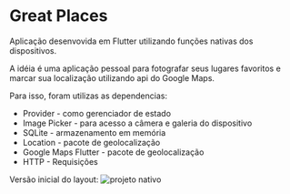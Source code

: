 # Great Places

Aplicação desenvovida em Flutter utilizando funções nativas dos dispositivos.

A idéia é uma aplicação pessoal para fotografar seus lugares favoritos e marcar sua localização  utilizando api do Google Maps.

Para isso, foram utilizas as dependencias:

- Provider -  como gerenciador de estado
- Image Picker -  para acesso a câmera e galeria do dispositivo
- SQLite - armazenamento em memória
- Location - pacote de geolocalização
- Google Maps Flutter - pacote de geolocalização
- HTTP - Requisições

Versão inicial do layout:
![projeto nativo](https://user-images.githubusercontent.com/81890027/189035997-515f9105-56ee-43ff-910a-313f70d97b35.jpg)
